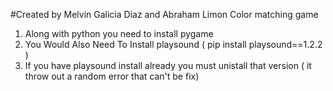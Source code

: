 #Created by Melvin Galicia Diaz and Abraham Limon
Color matching game
1) Along with python you need to install pygame
2) You Would Also Need To Install playsound ( pip install playsound==1.2.2 )
3) If you have playsound install already you must unistall that version ( it throw out a random error that can't be fix)

